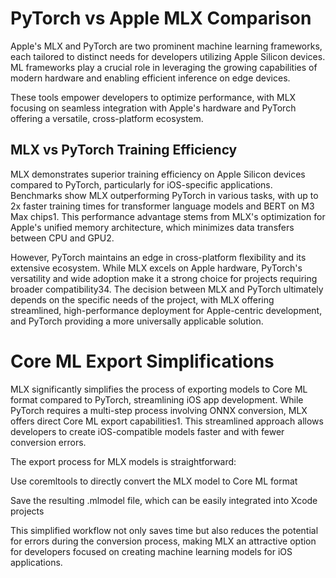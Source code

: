 # PyTorch vs Apple MLX Comparison

Apple's MLX and PyTorch are two prominent machine learning frameworks, each tailored to distinct needs for developers utilizing Apple Silicon devices. ML frameworks play a crucial role in leveraging the growing capabilities of modern hardware and enabling efficient inference on edge devices.

These tools empower developers to optimize performance, with MLX focusing on seamless integration with Apple's hardware and PyTorch offering a versatile, cross-platform ecosystem.

## MLX vs PyTorch Training Efficiency

MLX demonstrates superior training efficiency on Apple Silicon devices compared to PyTorch, particularly for iOS-specific applications. Benchmarks show MLX outperforming PyTorch in various tasks, with up to 2x faster training times for transformer language models and BERT on M3 Max chips1. This performance advantage stems from MLX's optimization for Apple's unified memory architecture, which minimizes data transfers between CPU and GPU2.

However, PyTorch maintains an edge in cross-platform flexibility and its extensive ecosystem. While MLX excels on Apple hardware, PyTorch's versatility and wide adoption make it a strong choice for projects requiring broader compatibility34. The decision between MLX and PyTorch ultimately depends on the specific needs of the project, with MLX offering streamlined, high-performance deployment for Apple-centric development, and PyTorch providing a more universally applicable solution.

# Core ML Export Simplifications

MLX significantly simplifies the process of exporting models to Core ML format compared to PyTorch, streamlining iOS app development. While PyTorch requires a multi-step process involving ONNX conversion, MLX offers direct Core ML export capabilities1. This streamlined approach allows developers to create iOS-compatible models faster and with fewer conversion errors.

The export process for MLX models is straightforward:

Use coremltools to directly convert the MLX model to Core ML format

Save the resulting .mlmodel file, which can be easily integrated into Xcode projects

This simplified workflow not only saves time but also reduces the potential for errors during the conversion process, making MLX an attractive option for developers focused on creating machine learning models for iOS applications.

